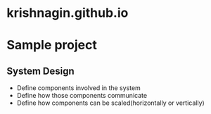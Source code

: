 # krishnagin.github.io
# Sample project


## System Design

- Define components involved in the system
- Define how those components communicate
- Define how components can be scaled(horizontally or vertically)